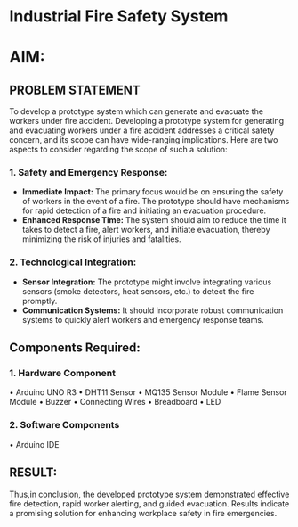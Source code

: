 # Industrial Fire Safety System
# **AIM:**
## **PROBLEM STATEMENT**
To develop a prototype system which can generate and evacuate the workers under fire accident.
Developing a prototype system for generating and evacuating workers under a fire accident addresses a critical safety concern, and its scope can have wide-ranging implications. Here are two aspects to consider regarding the scope of such a solution:

### 1. **Safety and Emergency Response:**
   - **Immediate Impact:** The primary focus would be on ensuring the safety of workers in the event of a fire. The prototype should have mechanisms for rapid detection of a fire and initiating an evacuation procedure.
   - **Enhanced Response Time:** The system should aim to reduce the time it takes to detect a fire, alert workers, and initiate evacuation, thereby minimizing the risk of injuries and fatalities.

### 2. **Technological Integration:**
   - **Sensor Integration:** The prototype might involve integrating various sensors (smoke detectors, heat sensors, etc.) to detect the fire promptly.
   - **Communication Systems:** It should incorporate robust communication systems to quickly alert workers and emergency response teams.


## Components Required:

### **1.	Hardware Component**
  •	Arduino UNO R3
  •	DHT11 Sensor
  •	MQ135 Sensor Module
  •	Flame Sensor Module
  •	Buzzer
  •	Connecting Wires
  •	Breadboard
  •	LED
### **2.	Software Components**
  •	Arduino IDE

## RESULT:
Thus,in conclusion, the developed prototype system demonstrated effective fire detection, rapid worker alerting, and guided evacuation. Results indicate a promising solution for enhancing workplace safety in fire emergencies.
